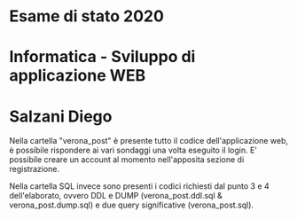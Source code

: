 # Esame di stato 2020
# Informatica - Sviluppo di applicazione WEB
# Salzani Diego 

Nella cartella "verona_post" è presente tutto il codice dell'applicazione web, è possibile 
rispondere ai vari sondaggi una volta eseguito il login.
E' possibile creare un account al momento nell'apposita sezione di registrazione.

Nella cartella SQL invece sono presenti i codici richiesti dal punto 3 e 4 
dell'elaborato, ovvero DDL e DUMP (verona_post.ddl.sql & verona_post.dump.sql)
e due query significative (verona_post.sql).
